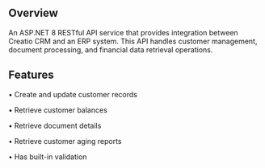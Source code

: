 ## Overview
An ASP.NET 8 RESTful API service that provides integration between Creatio CRM and an ERP system. This API handles customer management, document processing, and financial data retrieval operations.

## Features

• Create and update customer records

• Retrieve customer balances

• Retrieve document details

• Retrieve customer aging reports

• Has built-in validation
